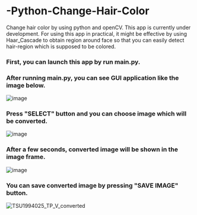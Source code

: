 # -Python-Change-Hair-Color
Change hair color by using python and openCV. This app is currently under development. For using this app in practical, it might be effective by using Haar_Cascade to obtain region around face so that you can easily detect hair-region which is supposed to be colored.

### First, you can launch this app by run main.py.
### After running main.py, you can see GUI application like the image below.
![image](https://github.com/user-attachments/assets/480e341e-c6bd-4975-8a0c-cc77bff63f83)

### Press "SELECT" button and you can choose image which will be converted.
![image](https://github.com/user-attachments/assets/b2d3d037-c381-4b2e-aff6-3c4cdddb3402)

### After a few seconds, converted image will be shown in the image frame.
![image](https://github.com/user-attachments/assets/210020dc-0586-40aa-a9c6-5bede85faed6)

### You can save converted image by pressing "SAVE IMAGE" button.
![TSU1994025_TP_V_converted](https://github.com/user-attachments/assets/4ebb820f-ca71-4614-bfa9-ed5c9db16648)

